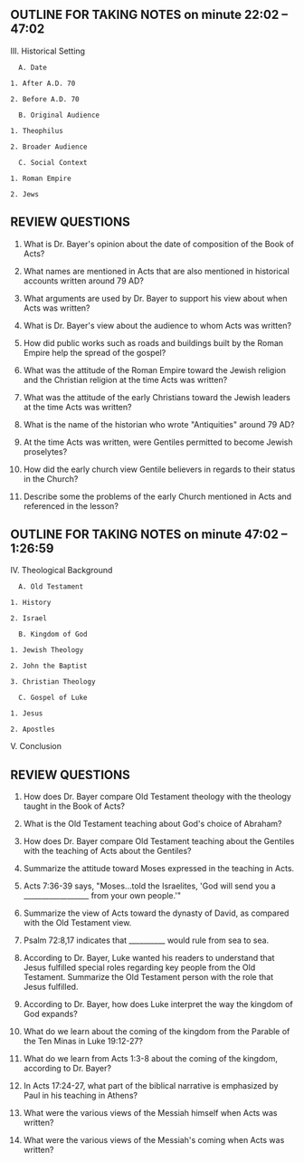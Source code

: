 ## OUTLINE FOR TAKING NOTES on minute 22:02 – 47:02

III. Historical Setting

      A. Date 

  	1. After A.D. 70 

  	2. Before A.D. 70

      B. Original Audience

 	1. Theophilus

  	2. Broader Audience

      C. Social Context

  	1. Roman Empire

  	2. Jews 


## REVIEW QUESTIONS

1. What is Dr. Bayer's opinion about the date of composition of the Book of Acts?
       
2. What names are mentioned in Acts that are also mentioned in historical accounts written around 79 AD?
       
3. What arguments are used by Dr. Bayer to support his view about when Acts was written?
       
4. What is Dr. Bayer's view about the audience to whom Acts was written?
       
5. How did public works such as roads and buildings built by the Roman Empire help the spread of the gospel?
       
6. What was the attitude of the Roman Empire toward the Jewish religion and the Christian religion at the time Acts was written?
       
7. What was the attitude of the early Christians toward the Jewish leaders at the time Acts was written?
       
8. What is the name of the historian who wrote "Antiquities" around 79 AD?
        
9. At the time Acts was written, were Gentiles permitted to become Jewish proselytes?
       
10. How did the early church view Gentile believers in regards to their status in the Church?
       
11. Describe some the problems of the early Church mentioned in Acts and referenced in the lesson?


 
 
## OUTLINE FOR TAKING NOTES on minute 47:02 – 1:26:59

IV. Theological Background

      A. Old Testament

  	1. History

  	2. Israel

      B. Kingdom of God

  	1. Jewish Theology

  	2. John the Baptist

  	3. Christian Theology 

      C. Gospel of Luke 

  	1. Jesus

  	2. Apostles 

V. Conclusion


## REVIEW QUESTIONS

1. How does Dr. Bayer compare Old Testament theology with the theology taught in the Book of Acts?
       
2. What is the Old Testament teaching about God's choice of Abraham? 
       
3. How does Dr. Bayer compare Old Testament teaching about the Gentiles with the teaching of Acts about the Gentiles?
       
4. Summarize the attitude toward Moses expressed in the teaching in Acts.
       
5. Acts 7:36-39 says, "Moses...told the Israelites, 'God will send you a __________________ from your own people.'"
       
6. Summarize the view of Acts toward the dynasty of David, as compared with the Old Testament view.
       
7. Psalm 72:8,17 indicates that __________ would rule from sea to sea.
       
8. According to Dr. Bayer, Luke wanted his readers to understand that Jesus fulfilled special roles regarding key people from the Old Testament. Summarize the Old Testament person with the role that Jesus fulfilled.
       
9. According to Dr. Bayer, how does Luke interpret the way the kingdom of God expands?
       
10. What do we learn about the coming of the kingdom from the Parable of the Ten Minas in Luke 19:12-27?
       
11. What do we learn from Acts 1:3-8 about the coming of the kingdom, according to Dr. Bayer?
       
12. In Acts 17:24-27, what part of the biblical narrative is emphasized by Paul in his teaching in Athens?
       
13. What were the various views of the Messiah himself when Acts was written?
       
14. What were the various views of the Messiah's coming when Acts was written?

